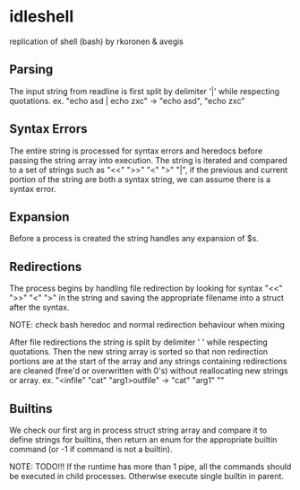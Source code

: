 # idleshell
replication of shell (bash) by rkoronen & avegis

## Parsing
The input string from readline is first split by delimiter '|' while respecting quotations.
ex. "echo asd | echo zxc" -> "echo asd", "echo zxc"

## Syntax Errors
The entire string is processed for syntax errors and heredocs before passing the string array into execution.
The string is iterated and compared to a set of strings such as "<<" ">>" "<" ">" "|", if the previous and current portion of
the string are both a syntax string, we can assume there is a syntax error. 

## Expansion
Before a process is created the string handles any expansion of $s.

## Redirections
The process begins by handling file redirection by looking for syntax "<<" ">>" "<" ">" in the string
and saving the appropriate filename into a struct after the syntax.

NOTE: check bash heredoc and normal redirection behaviour when mixing

After file redirections the string is split by delimiter ' ' while respecting quotations.
Then the new string array is sorted so that non redirection portions are at the start of the array and
any strings containing redirections are cleaned (free'd or overwritten with 0's) without reallocating new strings or array.
ex. "<infile" "cat" "arg1>outfile" -> "cat" "arg1" ""

## Builtins
We check our first arg in process struct string array and compare it to define strings for builtins, then return an enum
for the appropriate builtin command (or -1 if command is not a builtin).

NOTE: TODO!!!
If the runtime has more than 1 pipe, all the commands should be executed in child processes.
Otherwise execute single builtin in parent.